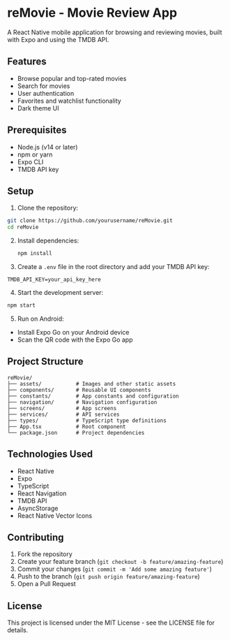 # reMovie - Movie Review App

A React Native mobile application for browsing and reviewing movies, built with Expo and using the TMDB API.

## Features

- Browse popular and top-rated movies
- Search for movies
- User authentication
- Favorites and watchlist functionality
- Dark theme UI

## Prerequisites

- Node.js (v14 or later)
- npm or yarn
- Expo CLI
- TMDB API key

## Setup

1. Clone the repository:
```bash
git clone https://github.com/yourusername/reMovie.git
cd reMovie
```

2. Install dependencies:
   ```bash
   npm install
   ```

3. Create a `.env` file in the root directory and add your TMDB API key:
```
TMDB_API_KEY=your_api_key_here
```

4. Start the development server:
```bash
npm start
```

5. Run on Android:
- Install Expo Go on your Android device
- Scan the QR code with the Expo Go app

## Project Structure

```
reMovie/
├── assets/           # Images and other static assets
├── components/       # Reusable UI components
├── constants/        # App constants and configuration
├── navigation/       # Navigation configuration
├── screens/          # App screens
├── services/         # API services
├── types/            # TypeScript type definitions
├── App.tsx           # Root component
└── package.json      # Project dependencies
```

## Technologies Used

- React Native
- Expo
- TypeScript
- React Navigation
- TMDB API
- AsyncStorage
- React Native Vector Icons

## Contributing

1. Fork the repository
2. Create your feature branch (`git checkout -b feature/amazing-feature`)
3. Commit your changes (`git commit -m 'Add some amazing feature'`)
4. Push to the branch (`git push origin feature/amazing-feature`)
5. Open a Pull Request

## License

This project is licensed under the MIT License - see the LICENSE file for details.
